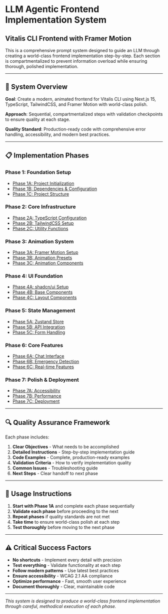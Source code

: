 # LLM Agentic Frontend Implementation System

## Vitalis CLI Frontend with Framer Motion

This is a comprehensive prompt system designed to guide an LLM through creating a world-class frontend implementation step-by-step. Each section is compartmentalized to prevent information overload while ensuring thorough, polished implementation.

---

## 🎯 System Overview

**Goal**: Create a modern, animated frontend for Vitalis CLI using Next.js 15, TypeScript, TailwindCSS, and Framer Motion with world-class polish.

**Approach**: Sequential, compartmentalized steps with validation checkpoints to ensure quality at each stage.

**Quality Standard**: Production-ready code with comprehensive error handling, accessibility, and modern best practices.

---

## 📋 Implementation Phases

### Phase 1: Foundation Setup

- [Phase 1A: Project Initialization](#phase-1a-project-initialization)
- [Phase 1B: Dependencies & Configuration](#phase-1b-dependencies--configuration)
- [Phase 1C: Project Structure](#phase-1c-project-structure)

### Phase 2: Core Infrastructure

- [Phase 2A: TypeScript Configuration](#phase-2a-typescript-configuration)
- [Phase 2B: TailwindCSS Setup](#phase-2b-tailwindcss-setup)
- [Phase 2C: Utility Functions](#phase-2c-utility-functions)

### Phase 3: Animation System

- [Phase 3A: Framer Motion Setup](#phase-3a-framer-motion-setup)
- [Phase 3B: Animation Presets](#phase-3b-animation-presets)
- [Phase 3C: Animation Components](#phase-3c-animation-components)

### Phase 4: UI Foundation

- [Phase 4A: shadcn/ui Setup](#phase-4a-shadcnui-setup)
- [Phase 4B: Base Components](#phase-4b-base-components)
- [Phase 4C: Layout Components](#phase-4c-layout-components)

### Phase 5: State Management

- [Phase 5A: Zustand Store](#phase-5a-zustand-store)
- [Phase 5B: API Integration](#phase-5b-api-integration)
- [Phase 5C: Form Handling](#phase-5c-form-handling)

### Phase 6: Core Features

- [Phase 6A: Chat Interface](#phase-6a-chat-interface)
- [Phase 6B: Emergency Detection](#phase-6b-emergency-detection)
- [Phase 6C: Real-time Features](#phase-6c-real-time-features)

### Phase 7: Polish & Deployment

- [Phase 7A: Accessibility](#phase-7a-accessibility)
- [Phase 7B: Performance](#phase-7b-performance)
- [Phase 7C: Deployment](#phase-7c-deployment)

---

## 🔍 Quality Assurance Framework

Each phase includes:

1. **Clear Objectives** - What needs to be accomplished
2. **Detailed Instructions** - Step-by-step implementation guide
3. **Code Examples** - Complete, production-ready examples
4. **Validation Criteria** - How to verify implementation quality
5. **Common Issues** - Troubleshooting guide
6. **Next Steps** - Clear handoff to next phase

---

## 🚀 Usage Instructions

1. **Start with Phase 1A** and complete each phase sequentially
2. **Validate each phase** before proceeding to the next
3. **Repeat phases** if quality standards are not met
4. **Take time** to ensure world-class polish at each step
5. **Test thoroughly** before moving to the next phase

---

## ⚠️ Critical Success Factors

- **No shortcuts** - Implement every detail with precision
- **Test everything** - Validate functionality at each step
- **Follow modern patterns** - Use latest best practices
- **Ensure accessibility** - WCAG 2.1 AA compliance
- **Optimize performance** - Fast, smooth user experience
- **Document thoroughly** - Clear, maintainable code

---

_This system is designed to produce a world-class frontend implementation through careful, methodical execution of each phase._
